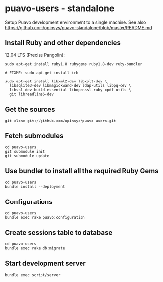 # puavo-users - standalone

Setup Puavo development environment to a single machine. See also https://github.com/opinsys/puavo-standalone/blob/master/README.md

## Install Ruby and other dependencies

12.04 LTS (Precise Pangolin):

    sudo apt-get install ruby1.8 rubygems ruby1.8-dev ruby-bundler
 
    # FIXME: sudo apt-get install irb 

    sudo apt-get install libxml2-dev libxslt-dev \
      libsqlite3-dev libmagickwand-dev ldap-utils libpq-dev \
      libssl-dev build-essential libopenssl-ruby xpdf-utils \
      git libreadline6-dev

## Get the sources

    git clone git://github.com/opinsys/puavo-users.git

## Fetch submodules

    cd puavo-users
    git submodule init
    git submodule update

## Use bundler to install all the required Ruby Gems

    cd puavo-users
    bundle install --deployment

## Configurations

    cd puavo-users
    bundle exec rake puavo:configuration

## Create sessions table to database
    cd puavo-users
    bundle exec rake db:migrate

## Start development server
    bundle exec script/server
